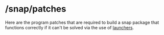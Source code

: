 # /snap/patches
Here are the program patches that are required to build a snap package that functions correctly if it can't be solved via the use of [launchers](../launchers).

